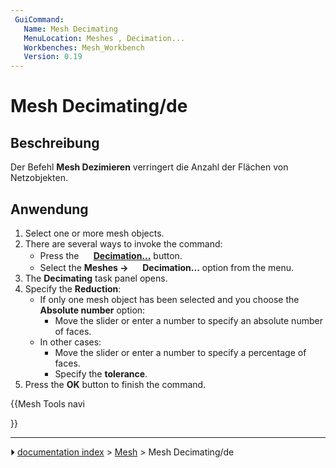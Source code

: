 ```yaml
---
 GuiCommand:
   Name: Mesh Decimating
   MenuLocation: Meshes , Decimation...
   Workbenches: Mesh_Workbench
   Version: 0.19
---
```


# Mesh Decimating/de



## Beschreibung

Der Befehl **Mesh Dezimieren** verringert die Anzahl der Flächen von Netzobjekten.



## Anwendung

1.  Select one or more mesh objects.
2.  There are several ways to invoke the command:
    -   Press the **<img src="images/Mesh_Decimating.svg" width=16px> [Decimation...](Mesh_Decimating.md)** button.
    -   Select the **Meshes → <img src="images/Mesh_Decimating.svg" width=16px> Decimation...** option from the menu.
3.  The **Decimating** task panel opens.
4.  Specify the **Reduction**:
    -   If only one mesh object has been selected and you choose the **Absolute number** option:
        -   Move the slider or enter a number to specify an absolute number of faces.
    -   In other cases:
        -   Move the slider or enter a number to specify a percentage of faces.
        -   Specify the **tolerance**.
5.  Press the **OK** button to finish the command.





{{Mesh Tools navi

}}



---
⏵ [documentation index](../README.md) > [Mesh](Mesh_Workbench.md) > Mesh Decimating/de
